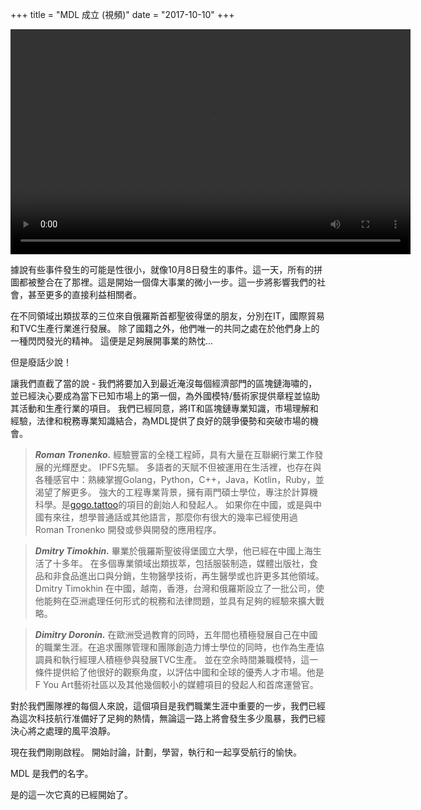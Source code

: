 +++
title = "MDL 成立 (視頻)"
date = "2017-10-10"
+++

<video width="640" height="360" controls>
  <source src="https://ipfs.io/ipfs/QmeqKazV19qNmysr6yfuxmVujN2wq6fzJqZUZhqSSCRo46" type="video/mp4">
Your browser does not support the video tag.
</video>

據說有些事件發生的可能是性很小，就像10月8日發生的事件。這一天，所有的拼圖都被整合在了那裡。這是開始一個偉大事業的微小一步。這一步將影響我們的社會，甚至更多的直接利益相關者。

在不同領域出類拔萃的三位來自俄羅斯首都聖彼得堡的朋友，分別在IT，國際貿易和TVC生產行業進行發展。 除了國籍之外，他們唯一的共同之處在於他們身上的一種閃閃發光的精神。 這便是足夠展開事業的熱忱...

但是廢話少說！

讓我們直截了當的說 - 我們將要加入到最近淹沒每個經濟部門的區塊鏈海嘯的，並已經決心要成為當下已知市場上的第一個，為外國模特/藝術家提供章程並協助其活動和生產行業的項目。 我們已經同意，將IT和區塊鏈專業知識，市場理解和經驗，法律和稅務專業知識結合，為MDL提供了良好的競爭優勢和突破市場的機會。


> ***Roman Tronenko.*** 經驗豐富的全棧工程師，具有大量在互聯網行業工作發展的光輝歷史。 IPFS先驅。 多語者的天賦不但被運用在生活裡，也存在與各種感官中：熟練掌握Golang，Python，C++，Java，Kotlin，Ruby，並渴望了解更多。 強大的工程專業背景，擁有兩門碩士學位，專注於計算機科學。是[gogo.tattoo](http://gogo.tattoo/)的項目的創始人和發起人。 如果你在中國，或是與中國有來往，想學普通話或其他語言，那麼你有很大的幾率已經使用過 Roman Tronenko 開發或參與開發的應用程序。

> ***Dmitry Timokhin.*** 畢業於俄羅斯聖彼得堡國立大學，他已經在中國上海生活了十多年。 在多個專業領域出類拔萃，包括服裝制造，媒體出版社，食品和非食品進出口與分銷，生物醫學技術，再生醫學或也許更多其他領域。Dmitry Timokhin 在中國，越南，香港，台灣和俄羅斯設立了一批公司，使他能夠在亞洲處理任何形式的稅務和法律問題，並具有足夠的經驗來擴大戰略。

> ***Dimitry Doronin.*** 在歐洲受過教育的同時，五年間也積極發展自己在中國的職業生涯。在追求團隊管理和團隊創造力博士學位的同時，也作為生產協調員和執行經理人積極參與發展TVC生產。 並在空余時間兼職模特，這一條件提供給了他很好的觀察角度，以評估中國和全球的優秀人才市場。他是F You Art藝術社區以及其他幾個較小的媒體項目的發起人和首席運營官。

對於我們團隊裡的每個人來說，這個項目是我們職業生涯中重要的一步，我們已經為這次科技航行准備好了足夠的熱情，無論這一路上將會發生多少風暴，我們已經決心將之處理的風平浪靜。

現在我們剛剛啟程。 開始討論，計劃，學習，執行和一起享受航行的愉快。

MDL 是我們的名字。

是的這一次它真的已經開始了。
